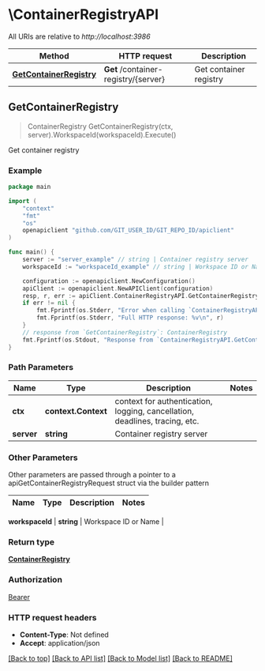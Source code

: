 # \ContainerRegistryAPI

All URIs are relative to *http://localhost:3986*

Method | HTTP request | Description
------------- | ------------- | -------------
[**GetContainerRegistry**](ContainerRegistryAPI.md#GetContainerRegistry) | **Get** /container-registry/{server} | Get container registry



## GetContainerRegistry

> ContainerRegistry GetContainerRegistry(ctx, server).WorkspaceId(workspaceId).Execute()

Get container registry



### Example

```go
package main

import (
	"context"
	"fmt"
	"os"
	openapiclient "github.com/GIT_USER_ID/GIT_REPO_ID/apiclient"
)

func main() {
	server := "server_example" // string | Container registry server
	workspaceId := "workspaceId_example" // string | Workspace ID or Name (optional)

	configuration := openapiclient.NewConfiguration()
	apiClient := openapiclient.NewAPIClient(configuration)
	resp, r, err := apiClient.ContainerRegistryAPI.GetContainerRegistry(context.Background(), server).WorkspaceId(workspaceId).Execute()
	if err != nil {
		fmt.Fprintf(os.Stderr, "Error when calling `ContainerRegistryAPI.GetContainerRegistry``: %v\n", err)
		fmt.Fprintf(os.Stderr, "Full HTTP response: %v\n", r)
	}
	// response from `GetContainerRegistry`: ContainerRegistry
	fmt.Fprintf(os.Stdout, "Response from `ContainerRegistryAPI.GetContainerRegistry`: %v\n", resp)
}
```

### Path Parameters


Name | Type | Description  | Notes
------------- | ------------- | ------------- | -------------
**ctx** | **context.Context** | context for authentication, logging, cancellation, deadlines, tracing, etc.
**server** | **string** | Container registry server | 

### Other Parameters

Other parameters are passed through a pointer to a apiGetContainerRegistryRequest struct via the builder pattern


Name | Type | Description  | Notes
------------- | ------------- | ------------- | -------------

 **workspaceId** | **string** | Workspace ID or Name | 

### Return type

[**ContainerRegistry**](ContainerRegistry.md)

### Authorization

[Bearer](../README.md#Bearer)

### HTTP request headers

- **Content-Type**: Not defined
- **Accept**: application/json

[[Back to top]](#) [[Back to API list]](../README.md#documentation-for-api-endpoints)
[[Back to Model list]](../README.md#documentation-for-models)
[[Back to README]](../README.md)

